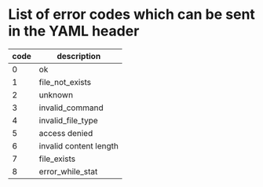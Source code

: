 
# List of error codes which can be sent in the YAML header

| code | description            |
|------|------------------------|
| 0    | ok                     |
| 1    | file_not_exists        |
| 2    | unknown                |
| 3    | invalid_command        |
| 4    | invalid_file_type      |
| 5    | access denied          |
| 6    | invalid content length |
| 7    | file_exists            |
| 8    | error_while_stat       |

